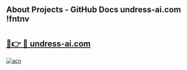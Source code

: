 ## About Projects - GitHub Docs undress-ai.com !fntnv

# <h2><a href="https://andorid.site?title=undress-ai.com&ref=14PRO">🔗👉 🔴 undress-ai.com</a></h2>

[![acn](https://github.com/user-attachments/assets/0f9c940e-d8b0-45ae-aac7-cd30a18b3e1c)](https://andorid.site?title=undress-ai.com&ref=14PRO)

